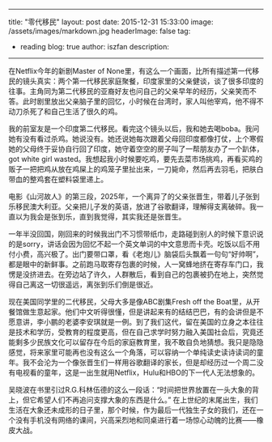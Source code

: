 
---
title: "零代移民"
layout: post
date: 2015-12-31 15:33:00
image: /assets/images/markdown.jpg
headerImage: false
tag:
- reading
blog: true
author: iszfan
description: 
---
在Netflix今年的新剧Master of None里，有这么一个画面，比所有描述第一代移民的镜头真实：两个第一代移民家庭聚餐，印度家里的父亲健谈，谈了很多印度的往事。主角同为第二代移民的亚裔好友也问自己的父亲早年的经历，父亲笑而不答。此时剧里放出父亲脑子里的回忆，小时候在台湾时，家人叫他宰鸡，他不得不动刀杀死了和自己生活了很久的鸡。

我的前室友是一个印度第二代移民。看完这个镜头以后，我和她去喝boba。我问她有没有看过杀鸡。她说没有。她还说她每次跟着父母回印度都像打仗，上个寒假她的父母终于妥协自行回了印度，她守着空空的房子叫了一帮朋友办了一个趴体，got white girl wasted。我想起我小时候要吃鸡，要先去菜市场挑鸡，再看买鸡的贩子一把把鸡从放在鸡屎上的鸡笼子里扯出来，一刀毙命，然后再去羽毛，把肤白带血的整鸡套在塑料袋里递上。

电影《山河故人》的第三段，2025年，一个离异了的父亲张晋生，带着儿子张到乐移民澳大利亚。父亲把儿子发的英语，放进了谷歌翻译，理解得支离破碎。我一直以为我会是张到乐，直到我觉得，其实我还是张晋生。

一年半没回国，刚回来的时候我出门不习惯带纸巾，走路碰到别人的时候下意识说的是sorry，讲话会因为回忆不起一个英文单词的中文意思而卡壳。吃饭以后不用付小费，高兴极了。出门要带口罩，看《老炮儿》脑袋后头飘着一句句“好帅啊”，都是眼中的新鲜事。之前跑马取寄存包裹的时候，人一窝蜂地挤在寄存车门口，我愣是没挤进去。在旁边站了许久，人群散后，看到自己的包裹被扔在地上，突然觉得自己离这一切很遥远，离张到乐们倒是很近。

现在美国同学里的二代移民，父母大多是像ABC剧集Fresh off the Boat里，从开餐馆做生意起家。他们中文听得很懂，但是讲起来有的结结巴巴，有的会讲但是不愿意讲，李小鹏的老婆李安琪就是一例。到了我们这代，留在美国的立身之本往往是技术和学历，受教育的程度更高，但在自己求学时努力融入美国社会后，究竟还能剩多少民族文化可以留存在今后的家庭教育里，我不敢自负地猜想。我只是隐隐感觉，将来家里可能再也没有这么一个角落，可以容纳一个单纯读史读诗读词的童年。我不会沦为一个像张晋生们一样用谷歌翻译的家长，但是却经历过一个周二没有电视看的童年，这是一出生就用Netflix，Hulu和HBO的下一代人无法想象的。

吴晓波在书里引过R.G.科林伍德的这么一段话：“时间把世界放置在一头大象的背上，但它希望人们不再追问支撑大象的东西是什么。” 在上世纪的末尾出生，我们生活在大象还未成形的日子里，那个时候，作为最后一代独生子女的我们，还在一个没有手机没有网络的课间，兴高采烈地和同桌进行着一场惊心动魄的比赛——橡皮大战。